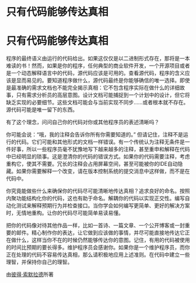 # 只有代码能够传达真相

# 只有代码能够传达真相

程序的最终语义由运行的代码给出。如果这仅仅是以二进制形式存在，那将是一本难读的书！然而，如果是你的程序，任何典型的商业软件开发，一个开源项目或者是一个动态解释语言中的代码，源代码应该是可用的。查看源代码，程序的含义应该是显而易见的。要知道程序做什么，源代码最终是你能够确信的唯一选择。即使是最准确的需求文档也不能完全揭示真相：它不包含程序实际在做什么的详细故事，只有需求分析员的高层意图。设计文档可能捕捉到一个计划中的设计，但它将缺乏实现的必要细节。这些文档可能会与当前实现不同步……或者根本就不存在。源代码可能是唯一留下的东西。

有了这个理念，问问自己你的代码对你或其他程序员的表述清晰吗？

你可能会说：“哦，我的注释会告诉你所有你需要知道的。” 但请记住，注释不是运行的代码。它们可能和其他形式的文档一样错误。有一个传统认为注释无条件是一件好事，所以一些程序员毫不犹豫地写下越来越多的注释，甚至重申和解释在代码中已经明显的琐事。这是澄清你的代码的错误方式。如果你的代码需要注释，考虑重构它，使其不需要。冗长的注释会占用屏幕空间，甚至可能被你的IDE自动隐藏。如果你需要解释一个改变，请在版本控制系统的提交消息中这样做，而不是在代码中。

你究竟能做些什么来确保你的代码尽可能清晰地传达真相？追求良好的命名。按照内聚功能结构化你的代码，这也有助于命名。解耦你的代码以实现正交性。编写自动化测试来解释预期行为并检查接口。当你学会如何编写更简单、更好的解决方案时，无情地重构。让你的代码尽可能简单易读易懂。

把你的代码像对待其他作品一样，比如一首诗、一篇文章、一个公开博客或一封重要的邮件。精心制作你的表达，让它做到应该做的事情，并尽可能直接地传达它正在做什么，这样当你不在的时候仍然能够传达你的意图。记住，有用的代码被使用的时间比预期的要长得多。维护程序员会感谢你。如果你是一个维护程序员，而你正在处理的代码不容易传达真相，那么请积极地应用上述准则。在代码中建立一些理智，并保持你自己的理智。

由[彼得·索默拉德](http://programmer.97things.oreilly.com/wiki/index.php/Peter_Sommerlad)所著
